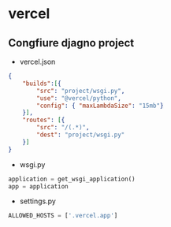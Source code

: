# vercel

## Congfiure djagno project

- vercel.json
```json
{
    "builds":[{
        "src": "project/wsgi.py",
        "use": "@vercel/python",
        "config": { "maxLambdaSize": "15mb"}
    }],
    "routes": [{
        "src": "/(.*)",
        "dest": "project/wsgi.py"
    }]
}
```

- wsgi.py
```python
application = get_wsgi_application()
app = application
```

- settings.py
```python
ALLOWED_HOSTS = ['.vercel.app']
```
